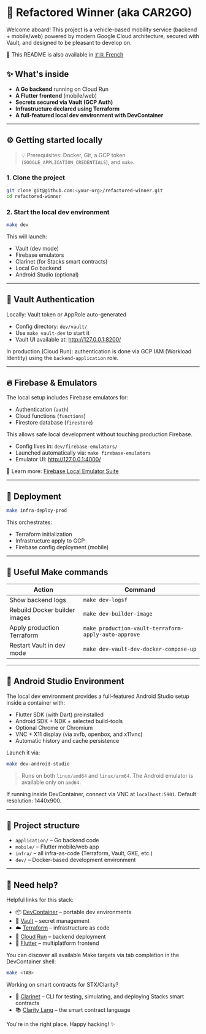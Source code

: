 # 🚗 Refactored Winner (aka CAR2GO)

Welcome aboard! This project is a vehicle-based mobility service (backend + mobile/web) powered by modern Google Cloud architecture, secured with Vault, and designed to be pleasant to develop on.

📘 This README is also available in [🇫🇷 French](README.fr.md)

## ✨ What's inside

- **A Go backend** running on Cloud Run
- **A Flutter frontend** (mobile/web)
- **Secrets secured via Vault (GCP Auth)**
- **Infrastructure declared using Terraform**
- **A full-featured local dev environment with DevContainer**

---

## ⚙️ Getting started locally

> 💡 Prerequisites: Docker, Git, a GCP token (`GOOGLE_APPLICATION_CREDENTIALS`), and `make`.

### 1. Clone the project

```bash
git clone git@github.com:<your-org>/refactored-winner.git
cd refactored-winner
```

### 2. Start the local dev environment

```bash
make dev
```

This will launch:

- Vault (dev mode)
- Firebase emulators
- Clarinet (for Stacks smart contracts)
- Local Go backend
- Android Studio (optional)

---

## 🔐 Vault Authentication

Locally: Vault token or AppRole auto-generated

- Config directory: `dev/vault/`
- Use `make vault-dev` to start it
- Vault UI available at: http://127.0.0.1:8200/

In production (Cloud Run): authentication is done via GCP IAM (Workload Identity) using the `backend-application` role.

---

## 🔥 Firebase & Emulators

The local setup includes Firebase emulators for:

- Authentication (`auth`)
- Cloud functions (`functions`)
- Firestore database (`firestore`)

This allows safe local development without touching production Firebase.

- Config lives in: `dev/firebase-emulators/`
- Launched automatically via: `make firebase-emulators`
- Emulator UI: http://127.0.0.1:4000/

📘 Learn more: [Firebase Local Emulator Suite](https://firebase.google.com/docs/emulator-suite)

---

## 🚀 Deployment

```bash
make infra-deploy-prod
```

This orchestrates:

- Terraform initialization
- Infrastructure apply to GCP
- Firebase config deployment (mobile)

---

## 🧪 Useful Make commands

| Action                        | Command                                              |
| ----------------------------- | ---------------------------------------------------- |
| Show backend logs             | `make dev-logsf`                                     |
| Rebuild Docker builder images | `make dev-builder-image`                             |
| Apply production Terraform    | `make production-vault-terraform-apply-auto-approve` |
| Restart Vault in dev mode     | `make dev-vault-dev-docker-compose-up`               |

---

## 📱 Android Studio Environment

The local dev environment provides a full-featured Android Studio setup inside a container with:

- Flutter SDK (with Dart) preinstalled
- Android SDK + NDK + selected build-tools
- Optional Chrome or Chromium
- VNC + X11 display (via xvfb, openbox, and x11vnc)
- Automatic history and cache persistence

Launch it via:

```bash
make dev-android-studio
```

> Runs on both `linux/amd64` and `linux/arm64`. The Android emulator is available only on `amd64`.

If running inside DevContainer, connect via VNC at `localhost:5901`. Default resolution: 1440x900.

---

## 📁 Project structure

- `application/` – Go backend code
- `mobile/` – Flutter mobile/web app
- `infra/` – all infra-as-code (Terraform, Vault, GKE, etc.)
- `dev/` – Docker-based development environment

---

## 🤝 Need help?

Helpful links for this stack:

- 📦 [DevContainer](https://containers.dev) – portable dev environments
- 🔐 [Vault](https://developer.hashicorp.com/vault) – secret management
- ☁️ [Terraform](https://www.terraform.io/) – infrastructure as code
- 🔄 [Cloud Run](https://cloud.google.com/run) – backend deployment
- 📱 [Flutter](https://flutter.dev) – multiplatform frontend

You can discover all available Make targets via tab completion in the DevContainer shell:

```bash
make <TAB>
```

Working on smart contracts for STX/Clarity?

- 🧱 [Clarinet](https://www.hiro.so/clarinet) – CLI for testing, simulating, and deploying Stacks smart contracts
- 📚 [Clarity Lang](https://docs.stacks.co/concepts/clarity/overview) – the smart contract language

You're in the right place. Happy hacking! ✨
